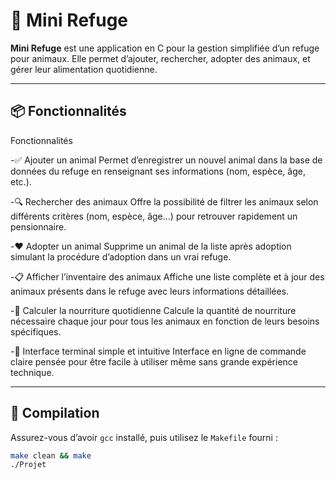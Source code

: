 # 🐾 Mini Refuge

**Mini Refuge** est une application en C pour la gestion simplifiée d’un refuge pour animaux. Elle permet d’ajouter, rechercher, adopter des animaux, et gérer leur alimentation quotidienne.  

---

## 📦 Fonctionnalités

Fonctionnalités

-✅ Ajouter un animal
Permet d’enregistrer un nouvel animal dans la base de données du refuge en renseignant ses informations (nom, espèce, âge, etc.).

-🔍 Rechercher des animaux
Offre la possibilité de filtrer les animaux selon différents critères (nom, espèce, âge…) pour retrouver rapidement un pensionnaire.

-❤️ Adopter un animal
Supprime un animal de la liste après adoption simulant la procédure d’adoption dans un vrai refuge.

-📋 Afficher l’inventaire des animaux
Affiche une liste complète et à jour des animaux présents dans le refuge avec leurs informations détaillées.

-🍗 Calculer la nourriture quotidienne
Calcule la quantité de nourriture nécessaire chaque jour pour tous les animaux en fonction de leurs besoins spécifiques.

-🎉 Interface terminal simple et intuitive
Interface en ligne de commande claire pensée pour être facile à utiliser même sans grande expérience technique.

---

## 🚀 Compilation

Assurez-vous d’avoir `gcc` installé, puis utilisez le `Makefile` fourni :

```bash
make clean && make
./Projet
